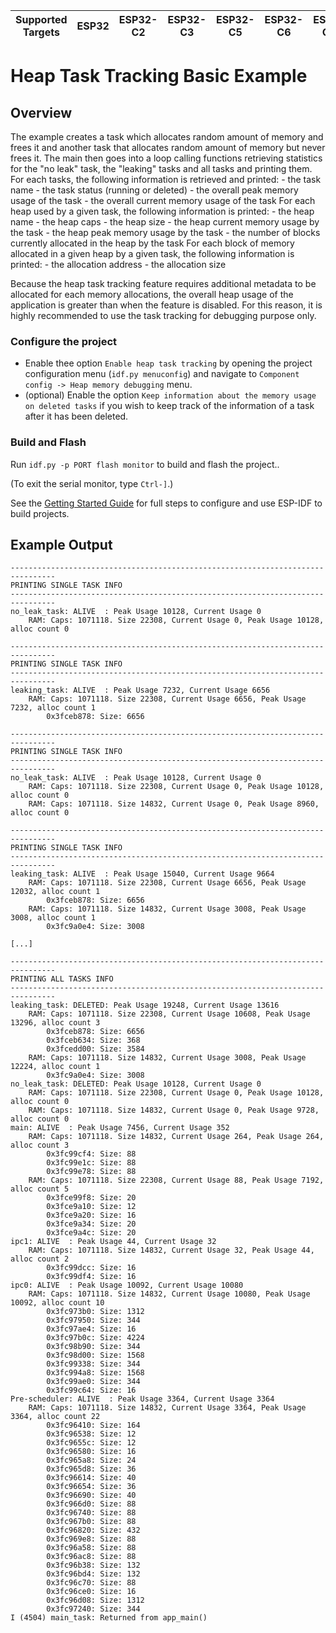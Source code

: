 | Supported Targets | ESP32 | ESP32-C2 | ESP32-C3 | ESP32-C5 | ESP32-C6 | ESP32-C61 | ESP32-H2 | ESP32-H21 | ESP32-P4 | ESP32-S2 | ESP32-S3 |
| ----------------- | ----- | -------- | -------- | -------- | -------- | --------- | -------- | --------- | -------- | -------- | -------- |

# Heap Task Tracking Basic Example

## Overview

The example creates a task which allocates random amount of memory and frees it and another task that allocates random amount of memory but never frees it.
The main then goes into a loop calling functions retrieving statistics for the "no leak" task, the "leaking" tasks and all tasks and printing them.
For each tasks, the following information is retrieved and printed:
    - the task name
    - the task status (running or deleted)
    - the overall peak memory usage of the task 
    - the overall current memory usage of the task
For each heap used by a given task, the following information is printed:
    - the heap name
    - the heap caps
    - the heap size
    - the heap current memory usage by the task
    - the heap peak memory usage by the task
    - the number of blocks currently allocated in the heap by the task
For each block of memory allocated in a given heap by a given task, the following information is printed:
    - the allocation address
    - the allocation size

Because the heap task tracking feature requires additional metadata to be allocated for each memory allocations, the overall heap usage of the application is
greater than when the feature is disabled. For this reason, it is highly recommended to use the task tracking for debugging purpose only.

### Configure the project

- Enable thee option `Enable heap task tracking` by opening the project configuration menu (`idf.py menuconfig`) and navigate to `Component config -> Heap memory debugging` menu.
- (optional) Enable the option `Keep information about the memory usage on deleted tasks` if you wish to keep track of the information of a task after it has been deleted.

### Build and Flash

Run `idf.py -p PORT flash monitor` to build and flash the project..

(To exit the serial monitor, type ``Ctrl-]``.)

See the [Getting Started Guide](https://docs.espressif.com/projects/esp-idf/en/latest/get-started/index.html) for full steps to configure and use ESP-IDF to build projects.

## Example Output

```
--------------------------------------------------------------------------------
PRINTING SINGLE TASK INFO
--------------------------------------------------------------------------------
no_leak_task: ALIVE  : Peak Usage 10128, Current Usage 0
    RAM: Caps: 1071118. Size 22308, Current Usage 0, Peak Usage 10128, alloc count 0

--------------------------------------------------------------------------------
PRINTING SINGLE TASK INFO
--------------------------------------------------------------------------------
leaking_task: ALIVE  : Peak Usage 7232, Current Usage 6656
    RAM: Caps: 1071118. Size 22308, Current Usage 6656, Peak Usage 7232, alloc count 1
        0x3fceb878: Size: 6656

--------------------------------------------------------------------------------
PRINTING SINGLE TASK INFO
--------------------------------------------------------------------------------
no_leak_task: ALIVE  : Peak Usage 10128, Current Usage 0
    RAM: Caps: 1071118. Size 22308, Current Usage 0, Peak Usage 10128, alloc count 0
    RAM: Caps: 1071118. Size 14832, Current Usage 0, Peak Usage 8960, alloc count 0

--------------------------------------------------------------------------------
PRINTING SINGLE TASK INFO
--------------------------------------------------------------------------------
leaking_task: ALIVE  : Peak Usage 15040, Current Usage 9664
    RAM: Caps: 1071118. Size 22308, Current Usage 6656, Peak Usage 12032, alloc count 1
        0x3fceb878: Size: 6656
    RAM: Caps: 1071118. Size 14832, Current Usage 3008, Peak Usage 3008, alloc count 1
        0x3fc9a0e4: Size: 3008

[...]

--------------------------------------------------------------------------------
PRINTING ALL TASKS INFO
--------------------------------------------------------------------------------
leaking_task: DELETED: Peak Usage 19248, Current Usage 13616
    RAM: Caps: 1071118. Size 22308, Current Usage 10608, Peak Usage 13296, alloc count 3
        0x3fceb878: Size: 6656
        0x3fceb634: Size: 368
        0x3fcedd00: Size: 3584
    RAM: Caps: 1071118. Size 14832, Current Usage 3008, Peak Usage 12224, alloc count 1
        0x3fc9a0e4: Size: 3008
no_leak_task: DELETED: Peak Usage 10128, Current Usage 0
    RAM: Caps: 1071118. Size 22308, Current Usage 0, Peak Usage 10128, alloc count 0
    RAM: Caps: 1071118. Size 14832, Current Usage 0, Peak Usage 9728, alloc count 0
main: ALIVE  : Peak Usage 7456, Current Usage 352
    RAM: Caps: 1071118. Size 14832, Current Usage 264, Peak Usage 264, alloc count 3
        0x3fc99cf4: Size: 88
        0x3fc99e1c: Size: 88
        0x3fc99e78: Size: 88
    RAM: Caps: 1071118. Size 22308, Current Usage 88, Peak Usage 7192, alloc count 5
        0x3fce99f8: Size: 20
        0x3fce9a10: Size: 12
        0x3fce9a20: Size: 16
        0x3fce9a34: Size: 20
        0x3fce9a4c: Size: 20
ipc1: ALIVE  : Peak Usage 44, Current Usage 32
    RAM: Caps: 1071118. Size 14832, Current Usage 32, Peak Usage 44, alloc count 2
        0x3fc99dcc: Size: 16
        0x3fc99df4: Size: 16
ipc0: ALIVE  : Peak Usage 10092, Current Usage 10080
    RAM: Caps: 1071118. Size 14832, Current Usage 10080, Peak Usage 10092, alloc count 10
        0x3fc973b0: Size: 1312
        0x3fc97950: Size: 344
        0x3fc97ae4: Size: 16
        0x3fc97b0c: Size: 4224
        0x3fc98b90: Size: 344
        0x3fc98d00: Size: 1568
        0x3fc99338: Size: 344
        0x3fc994a8: Size: 1568
        0x3fc99ae0: Size: 344
        0x3fc99c64: Size: 16
Pre-scheduler: ALIVE  : Peak Usage 3364, Current Usage 3364
    RAM: Caps: 1071118. Size 14832, Current Usage 3364, Peak Usage 3364, alloc count 22
        0x3fc96410: Size: 164
        0x3fc96538: Size: 12
        0x3fc9655c: Size: 12
        0x3fc96580: Size: 16
        0x3fc965a8: Size: 24
        0x3fc965d8: Size: 36
        0x3fc96614: Size: 40
        0x3fc96654: Size: 36
        0x3fc96690: Size: 40
        0x3fc966d0: Size: 88
        0x3fc96740: Size: 88
        0x3fc967b0: Size: 88
        0x3fc96820: Size: 432
        0x3fc969e8: Size: 88
        0x3fc96a58: Size: 88
        0x3fc96ac8: Size: 88
        0x3fc96b38: Size: 132
        0x3fc96bd4: Size: 132
        0x3fc96c70: Size: 88
        0x3fc96ce0: Size: 16
        0x3fc96d08: Size: 1312
        0x3fc97240: Size: 344
I (4504) main_task: Returned from app_main()
```
